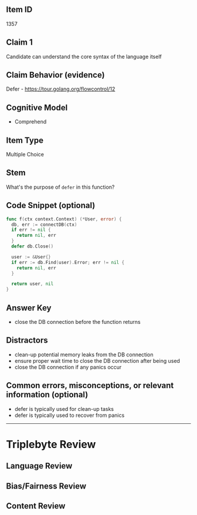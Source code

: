 ## Item ID
1357

## Claim 1

Candidate can understand the core syntax of the language itself

## Claim Behavior (evidence)

Defer - https://tour.golang.org/flowcontrol/12

## Cognitive Model

- Comprehend

## Item Type

Multiple Choice

## Stem

What's the purpose of `defer` in this function?

## Code Snippet (optional)

```go
func f(ctx context.Context) (*User, error) {
  db, err := connectDB(ctx)
  if err != nil {
    return nil, err
  }
  defer db.Close()

  user := &User{}
  if err := db.Find(user).Error; err != nil {
    return nil, err
  }

  return user, nil
}
```

## Answer Key

- close the DB connection before the function returns

## Distractors

- clean-up potential memory leaks from the DB connection
- ensure proper wait time to close the DB connection after being used
- close the DB connection if any panics occur

## Common errors, misconceptions, or relevant information (optional)

- defer is typically used for clean-up tasks
- defer is typically used to recover from panics

---

# Triplebyte Review

## Language Review

## Bias/Fairness Review

## Content Review
